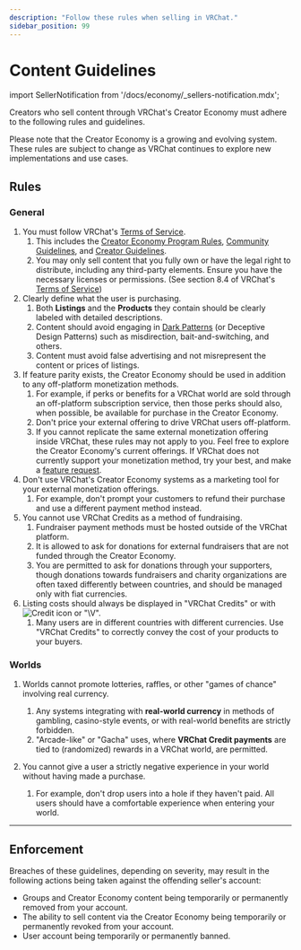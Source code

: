 ```yaml
---
description: "Follow these rules when selling in VRChat."
sidebar_position: 99
---
```


# Content Guidelines

import SellerNotification from '/docs/economy/_sellers-notification.mdx';

<SellerNotification/>

Creators who sell content through VRChat's Creator Economy must adhere to the following rules and guidelines.

Please note that the Creator Economy is a growing and evolving system. These rules are subject to change as VRChat continues to explore new implementations and use cases. 

## Rules ##
### General ###
1. You must follow VRChat's [Terms of Service](https://hello.vrchat.com/legal).
	1. This includes the [Creator Economy Program Rules](https://hello.vrchat.com/legal/economy), [Community Guidelines](https://hello.vrchat.com/community-guidelines), and [Creator Guidelines](https://hello.vrchat.com/creator-guidelines).
	2. You may only sell content that you fully own or have the legal right to distribute, including any third-party elements. Ensure you have the necessary licenses or permissions. (See section 8.4 of VRChat's [Terms of Service](https://hello.vrchat.com/legal))
2. Clearly define what the user is purchasing.
	1. Both **Listings** and the **Products** they contain should be clearly labeled with detailed descriptions.
	2. Content should avoid engaging in [Dark Patterns](https://en.wikipedia.org/wiki/Dark_pattern) (or Deceptive Design Patterns) such as misdirection, bait-and-switching, and others.
	3. Content must avoid false advertising and not misrepresent the content or prices of listings.
3. If feature parity exists, the Creator Economy should be used in addition to any off-platform monetization methods.
	1. For example, if perks or benefits for a VRChat world are sold through an off-platform subscription service, then those perks should also, when possible, be available for purchase in the Creator Economy.
	2. Don't price your external offering to drive VRChat users off-platform.
	3. If you cannot replicate the same external monetization offering inside VRChat, these rules may not apply to you. Feel free to explore the Creator Economy's current offerings. If VRChat does not currently support your monetization method, try your best, and make a [feature request](https://feedback.vrchat.com/creator-economy).
4. Don't use VRChat's Creator Economy systems as a marketing tool for your external monetization offerings.
	1. For example, don't prompt your customers to refund their purchase and use a different payment method instead.
5. You cannot use VRChat Credits as a method of fundraising.
	1. Fundraiser payment methods must be hosted outside of the VRChat platform.
	2. It is allowed to ask for donations for external fundraisers that are not funded through the Creator Economy.
	3. You are permitted to ask for donations through your supporters, though donations towards fundraisers and charity organizations are often taxed differently between countries, and should be managed only with fiat currencies.
6. Listing costs should always be displayed in "VRChat Credits" or with ![Credit icon](/img/economy/Icons_Credits@20.svg) or "\V".
	1. Many users are in different countries with different currencies. Use "VRChat Credits" to correctly convey the cost of your products to your buyers.

### Worlds ###
1. Worlds cannot promote lotteries, raffles, or other "games of chance" involving real currency.
	1. Any systems integrating with **real-world currency** in methods of gambling, casino-style events, or with real-world benefits are strictly forbidden.
	2. "Arcade-like" or "Gacha" uses, where **VRChat Credit payments** are tied to (randomized) rewards in a VRChat world, are permitted.

2. You cannot give a user a strictly negative experience in your world without having made a purchase.
	1. For example, don't drop users into a hole if they haven't paid. All users should have a comfortable experience when entering your world.

***
## Enforcement ##
Breaches of these guidelines, depending on severity, may result in the following actions being taken against the offending seller's account:
- Groups and Creator Economy content being temporarily or permanently removed from your account.
- The ability to sell content via the Creator Economy being temporarily or permanently revoked from your account.
- User account being temporarily or permanently banned.
